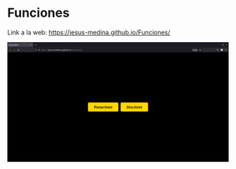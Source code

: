 # Funciones

Link a la web: https://jesus-medina.github.io/Funciones/

![pagina](https://github.com/Jesus-Medina/Funciones/blob/main/assets/img/sitioweb.png?raw=true)
